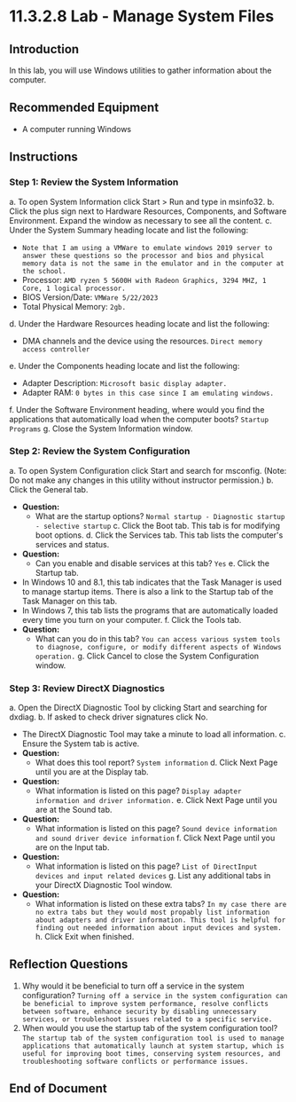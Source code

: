 # 11.3.2.8 Lab - Manage System Files

## Introduction
In this lab, you will use Windows utilities to gather information about the computer.

## Recommended Equipment
- A computer running Windows

## Instructions

### Step 1: Review the System Information
a. To open System Information click Start > Run and type in msinfo32.
b. Click the plus sign next to Hardware Resources, Components, and Software Environment. Expand the window as necessary to see all the content.
c. Under the System Summary heading locate and list the following:
- `Note that I am using a VMWare to emulate windows 2019 server to answer these questions so the processor and bios and physical memory data is not the same in the emulator and in the computer at the school.`
- Processor:
  `AMD ryzen 5 5600H with Radeon Graphics, 3294 MHZ, 1 Core, 1 logical processor.`
- BIOS Version/Date:
  `VMWare 5/22/2023`
- Total Physical Memory:
  `2gb.`

d. Under the Hardware Resources heading locate and list the following:
- DMA channels and the device using the resources.
  `Direct memory access controller`

e. Under the Components heading locate and list the following:
- Adapter Description:
  `Microsoft basic display adapter.`
- Adapter RAM:
  `0 bytes in this case since I am emulating windows.`

f. Under the Software Environment heading, where would you find the applications that automatically load when the computer boots?
  `Startup Programs`
g. Close the System Information window.

### Step 2: Review the System Configuration
a. To open System Configuration click Start and search for msconfig.
(Note: Do not make any changes in this utility without instructor permission.)
b. Click the General tab.
- **Question:**
  - What are the startup options?
    `Normal startup - Diagnostic startup - selective startup`
c. Click the Boot tab. This tab is for modifying boot options.
d. Click the Services tab. This tab lists the computer's services and status.
- **Question:**
  - Can you enable and disable services at this tab?
    `Yes`
e. Click the Startup tab.
- In Windows 10 and 8.1, this tab indicates that the Task Manager is used to manage startup items. There is also a link to the Startup tab of the Task Manager on this tab.
- In Windows 7, this tab lists the programs that are automatically loaded every time you turn on your computer.
f. Click the Tools tab.
- **Question:**
  - What can you do in this tab?
    `You can access various system tools to diagnose, configure, or modify different aspects of Windows operation.`
g. Click Cancel to close the System Configuration window.

### Step 3: Review DirectX Diagnostics
a. Open the DirectX Diagnostic Tool by clicking Start and searching for dxdiag.
b. If asked to check driver signatures click No.
- The DirectX Diagnostic Tool may take a minute to load all information.
c. Ensure the System tab is active.
- **Question:**
  - What does this tool report?
    `System information`
d. Click Next Page until you are at the Display tab.
- **Question:**
  - What information is listed on this page?
    `Display adapter information and driver information.`
e. Click Next Page until you are at the Sound tab.
- **Question:**
  - What information is listed on this page?
    `Sound device information and sound driver device information`
f. Click Next Page until you are on the Input tab.
- **Question:**
  - What information is listed on this page?
    `List of DirectInput devices and input related devices`
g. List any additional tabs in your DirectX Diagnostic Tool window.
- **Question:**
  - What information is listed on these extra tabs?
    `In my case there are no extra tabs but they would most propably list information about adapters and driver information. This tool is helpful for finding out needed information about input devices and system.`
h. Click Exit when finished.

## Reflection Questions
1. Why would it be beneficial to turn off a service in the system configuration?
   `Turning off a service in the system configuration can be beneficial to improve system performance, resolve conflicts between software, enhance security by disabling unnecessary services, or troubleshoot issues related to a specific service.`
2. When would you use the startup tab of the system configuration tool?
   `The startup tab of the system configuration tool is used to manage applications that automatically launch at system startup, which is useful for improving boot times, conserving system resources, and troubleshooting software conflicts or performance issues.`

## End of Document
